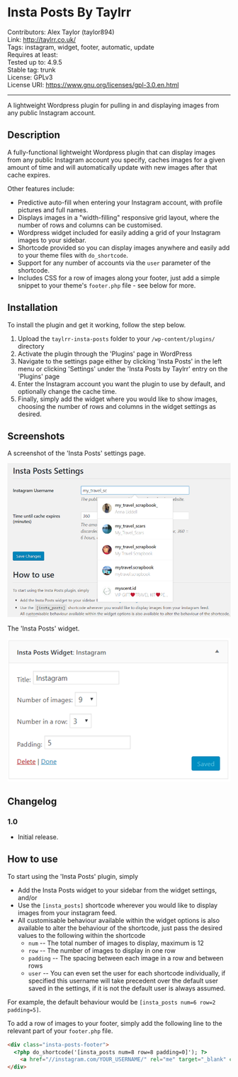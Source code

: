 # Insta Posts By Taylrr
Contributors: Alex Taylor (taylor894)  
Link: http://taylrr.co.uk/  
Tags: instagram, widget, footer, automatic, update  
Requires at least:  
Tested up to: 4.9.5  
Stable tag: trunk  
License: GPLv3  
License URI: https://www.gnu.org/licenses/gpl-3.0.en.html  

<hr>

A lightweight Wordpress plugin for pulling in and displaying images from any public Instagram account.

## Description ##

A fully-functional lightweight Wordpress plugin that can display images from any public Instagram account you specify, caches images for a given amount of time and will automatically update with new images after that cache expires.

Other features include:

*   Predictive auto-fill when entering your Instagram account, with profile pictures and full names.
*   Displays images in a "width-filling" responsive grid layout, where the number of rows and columns can be customised.
*   Wordpress widget included for easily adding a grid of your Instagram images to your sidebar.
*   Shortcode provided so you can display images anywhere and easily add to your theme files with `do_shortcode`.
*   Support for any number of accounts via the `user` parameter of the shortcode.
*   Includes CSS for a row of images along your footer, just add a simple snippet to your theme's `footer.php` file - see below for more.

## Installation ##

To install the plugin and get it working, follow the step below.

1. Upload the `taylrr-insta-posts` folder to your `/wp-content/plugins/` directory
2. Activate the plugin through the 'Plugins' page in WordPress
3. Navigate to the settings page either by clicking 'Insta Posts' in the left menu or clicking 'Settings' under the 'Insta Posts by Taylrr' entry on the 'Plugins' page
4. Enter the Instagram account you want the plugin to use by default, and optionally change the cache time.
5. Finally, simply add the widget where you would like to show images, choosing the number of rows and columns in the widget settings as desired.

## Screenshots ##

A screenshot of the 'Insta Posts' settings page.

![](/taylrr-insta-posts/assets/screenshot-1.png?raw=true "Insta Posts settings page")

The 'Insta Posts' widget.

![](/taylrr-insta-posts/assets/screenshot-2.png?raw=true "Insta Posts widget")

## Changelog ##

### 1.0 ###
* Initial release.

## How to use ##

To start using the 'Insta Posts' plugin, simply

 * Add the Insta Posts widget to your sidebar from the widget settings, and/or
 * Use the `[insta_posts]` shortcode wherever you would like to display images from your instagram feed.
 * All customisable behaviour available within the widget options is also available to alter the behaviour of the shortcode, just pass the desired values to the following within the shortcode
   * `num` -- The total number of images to display, maximum is 12
   * `row` -- The number of images to display in one row
   * `padding` -- The spacing between each image in a row and between rows
   * `user` -- You can even set the user for each shortcode individually, if specified this username will take precedent over the default user saved in the settings, if it is not the default user is always assumed.

For example, the default behaviour would be `[insta_posts num=6 row=2 padding=5]`.

To add a row of images to your footer, simply add the following line to the relevant part of your `footer.php` file.

```html
<div class="insta-posts-footer">
  <?php do_shortcode('[insta_posts num=8 row=8 padding=0]'); ?>
	<a href="//instagram.com/YOUR_USERNAME/" rel="me" target="_blank" class="insta-posts-footer-overlay"><i class="fa fa-instagram"></i> Follow us!</a>
</div>
```
